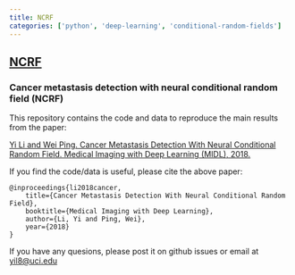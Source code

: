 ```yaml
---
title: NCRF
categories: ['python', 'deep-learning', 'conditional-random-fields']
---
```

## [NCRF](https://github.com/baidu-research/NCRF)

### Cancer metastasis detection with neural conditional random field (NCRF)

This repository contains the code and data to reproduce the main results from the paper:

[Yi Li and Wei Ping. Cancer Metastasis Detection With Neural Conditional Random Field. Medical Imaging with Deep Learning (MIDL), 2018.](https://openreview.net/forum?id=S1aY66iiM)

If you find the code/data is useful, please cite the above paper:

    @inproceedings{li2018cancer,
        title={Cancer Metastasis Detection With Neural Conditional Random Field},
        booktitle={Medical Imaging with Deep Learning},
        author={Li, Yi and Ping, Wei},
        year={2018}
    }

If you have any quesions, please post it on github issues or email at yil8@uci.edu

